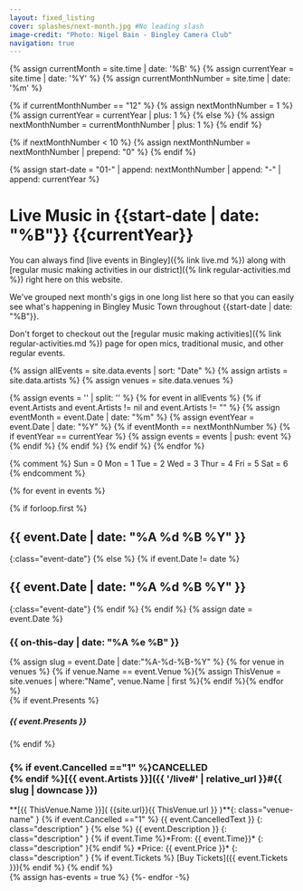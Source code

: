 ```yaml
---
layout: fixed_listing
cover: splashes/next-month.jpg #No leading slash
image-credit: "Photo: Nigel Bain - Bingley Camera Club"
navigation: true
---
```

{% assign currentMonth = site.time | date: '%B' %}
{% assign currentYear = site.time | date: '%Y' %}
{% assign currentMonthNumber = site.time | date: '%m' %}

{% if currentMonthNumber == "12" %}
    {% assign nextMonthNumber = 1 %}
    {% assign currentYear = currentYear | plus: 1 %}
{% else %}
    {% assign nextMonthNumber = currentMonthNumber | plus: 1 %}
    {% endif %}

{% if nextMonthNumber < 10 %}
    {% assign nextMonthNumber = nextMonthNumber | prepend: "0" %}
{% endif %}

{% assign start-date = "01-" | append: nextMonthNumber  | append: "-" | append: currentYear %}

# Live Music in {{start-date | date: "%B"}} {{currentYear}}

You can always find [live events in Bingley]({% link live.md %}) along with [regular music making activities in our district]({% link regular-activities.md %}) right here on this website. 

We've grouped next month's gigs in one long list here so that you can easily see what's happening in Bingley Music Town throughout {{start-date | date: "%B"}}.

Don't forget to checkout out the [regular music making activities]({% link regular-activities.md %}) page for open mics, traditional music, and other regular events.

{% assign allEvents = site.data.events | sort: "Date"  %}
{% assign artists = site.data.artists %}
{% assign venues = site.data.venues %}


{% assign events = '' | split: '' %}
{% for event in allEvents %}
{% if event.Artists and event.Artists != nil and event.Artists != "" %}
{% assign eventMonth = event.Date | date: "%m" %}
{% assign eventYear = event.Date | date: "%Y" %}
  {% if eventMonth == nextMonthNumber %}
  {% if eventYear == currentYear  %}
     {% assign events = events | push: event %}
  {% endif %}
  {% endif %}
{% endif %}
{% endfor %}




{% comment %}
Sun = 0
Mon = 1
Tue = 2
Wed = 3
Thur = 4
Fri = 5
Sat = 6
{% endcomment %}




{% for event in events %}
<!-- GROUP EVENTS BY DATE -->
{% if forloop.first %}
## {{ event.Date | date: "%A %d %B %Y" }}
{:class="event-date"}
{% else %}
{% if event.Date != date %}
## {{ event.Date | date: "%A %d %B %Y" }}
{:class="event-date"}
{% endif %}
{% endif %}
{% assign date = event.Date %}
    
<h3>{{ on-this-day  | date: "%A %e %B" }}</h3>
{% assign slug = event.Date | date:"%A-%d-%B-%Y" %}
{% for venue in venues %} {% if venue.Name == event.Venue %}{% assign ThisVenue = site.venues | where:"Name", venue.Name | first %}{% endif %}{% endfor %}
<div class="card-group event-card text-dark mb-2">
    <div class="card mb-0 border-0">
        <div class="card-body py-4 border-bottom">
            <div class="row">
                <div class="col-lg-9 col-md-9">
                    <div class="d-flex flex-column">
                    {% if event.Presents %}<h5>{{ event.Presents }}</h5>{% endif %}
                        <h3 class="card-title text-capitalize mt-0">
                            <strong markdown="1">{% if event.Cancelled =="1" %}CANCELLED <br>{% endif %}[{{ event.Artists }}]({{ '/live#' | relative_url }}#{{ slug | downcase  }})</strong>                    
                        </h3>
<div class="card-text" markdown="1">**[{{ ThisVenue.Name }}]( {{site.url}}{{ ThisVenue.url }} )**{: class="venue-name" }
{% if event.Cancelled =="1" %}
{{ event.CancelledText }}
{: class="description" }
{% else %}
{{ event.Description }}
{: class="description" }
{% if event.Time %}*From: {{ event.Time}}*
{: class="description" }{% endif %}
*Price: {{ event.Price }}*
{: class="description" }
{% if event.Tickets %} [Buy Tickets]({{ event.Tickets }}){% endif %}
{% endif %}
</div>
                    </div>
                </div>
            </div>
        </div>
    </div>
</div>
{% assign has-events = true %}
{%- endfor -%}



